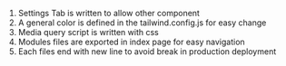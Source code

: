 <!-- Style Guides -->
1. Settings Tab is written to allow other component
2. A general color is defined in the tailwind.config.js for easy change
3. Media query script is written with css
4. Modules files are exported in index page for easy navigation
5. Each files end with new line to avoid break in production deployment
